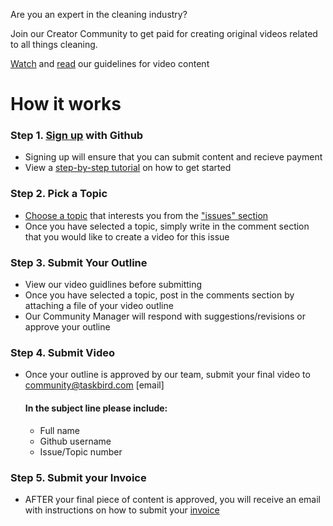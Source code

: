 Are you an expert in the cleaning industry? 

Join our Creator Community to get paid for creating original videos related to all things cleaning.

[Watch](https://www.youtube.com/watch?v=Ylcu_C_3Xas) and [read](https://github.com/Taskbird/creator-community/blob/main/Video%20Guidelines.pdf) our guidelines for video content 

# How it works 

### **Step 1**. [Sign up](https://github.com/signup?ref_cta=Sign+up&ref_loc=header+logged+out&ref_page=%2F&source=header-home) with Github
- Signing up will ensure that you can submit content and recieve payment 
- View a [step-by-step tutorial](https://www.youtube.com/watch?v=u_hG11mk21c) on how to get started
 
### **Step 2**. Pick a Topic
- [Choose a topic](https://www.youtube.com/watch?v=fhNrAnxripw) that interests you from the ["issues" section](https://github.com/Taskbird/community-content/issues)
- Once you have selected a topic, simply write in the comment section that you would like to create a video for this issue 


### **Step 3**. Submit Your Outline

- View our video guidlines before submitting
- Once you have selected a topic, post in the comments section by attaching a file of your video outline
- Our Community Manager will respond with suggestions/revisions or approve your outline


### **Step 4**. Submit Video

- Once your outline is approved by our team, submit your final video to community@taskbird.com [email]

   #### In the subject line please include:
   - Full name
   - Github username   
   - Issue/Topic number 


### **Step 5**. Submit your Invoice

- AFTER your final piece of content is approved, you will receive an email with instructions on how to submit your [invoice](https://github.com/Taskbird/community-content/blob/main/INVOICE%20TEMPLATE.pdf) 





